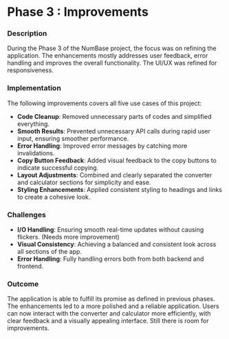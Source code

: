 # Phase 3 : Improvements

### Description

During the Phase 3 of the NumBase project, the focus was on refining the application. The enhancements mostly addresses user feedback, error handling and improves the overall functionality. The UI/UX was refined for responsiveness.

### Implementation

The following improvements covers all five use cases of this project:

- **Code Cleanup**: Removed unnecessary parts of codes and simplified everything.
- **Smooth Results**: Prevented unnecessary API calls during rapid user input, ensuring smoother performance.
- **Error Handling**: Improved error messages by catching more invalidations.
- **Copy Button Feedback**: Added visual feedback to the copy buttons to indicate successful copying.
- **Layout Adjustments**: Combined and clearly separated the converter and calculator sections for simplicity and ease.
- **Styling Enhancements**: Applied consistent styling to headings and links to create a cohesive look.

  
### Challenges

- **I/O Handling**: Ensuring smooth real-time updates without causing flickers. (Needs more improvement)
- **Visual Consistency**: Achieving a balanced and consistent look across all sections of the app.
- **Error Handling**: Fully handling errors both from both backend and frontend.


### Outcome

The application is able to fulfill its promise as defined in previous phases. The enhancements led to a more polished and a reliable application. Users can now interact with the converter and calculator more efficiently, with clear feedback and a visually appealing interface. Still there is room for improvements. 


